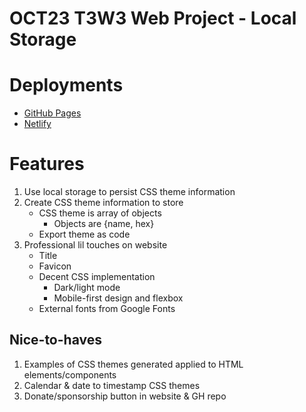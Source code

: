 # OCT23 T3W3 Web Project - Local Storage

# Deployments

- [GitHub Pages](https://github.com/leonardoXLT/oct23-t3w3-webproject)
- [Netlify](https://leotranwebproject.netlify.app/)


# Features

1. Use local storage to persist CSS theme information
2. Create CSS theme information to store
	- CSS theme is array of objects
		- Objects are {name, hex}
	- Export theme as code 
3. Professional lil touches on website
	- Title
	- Favicon
	- Decent CSS implementation 
		- Dark/light mode 
		- Mobile-first design and flexbox 
	- External fonts from Google Fonts 


## Nice-to-haves 

1. Examples of CSS themes generated applied to HTML elements/components 
2. Calendar & date to timestamp CSS themes 
3. Donate/sponsorship button in website & GH repo 



